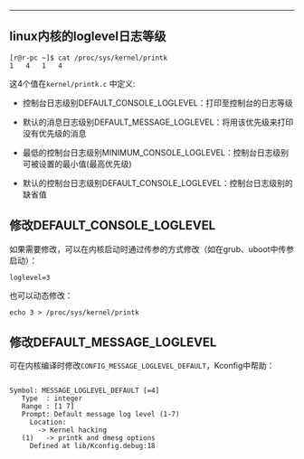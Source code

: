 ---



## linux内核的loglevel日志等级

```
[r@r-pc ~]$ cat /proc/sys/kernel/printk
1	4	1	4
```

这4个值在`kernel/printk.c` 中定义:

* 控制台日志级别DEFAULT_CONSOLE_LOGLEVEL：打印至控制台的日志等级

* 默认的消息日志级别DEFAULT_MESSAGE_LOGLEVEL：将用该优先级来打印没有优先级的消息

* 最低的控制台日志级别MINIMUM_CONSOLE_LOGLEVEL：控制台日志级别可被设置的最小值(最高优先级)

* 默认的控制台日志级别DEFAULT_CONSOLE_LOGLEVEL：控制台日志级别的缺省值



## 修改DEFAULT_CONSOLE_LOGLEVEL

如果需要修改，可以在内核启动时通过传参的方式修改（如在grub、uboot中传参启动）：

```
loglevel=3
```

也可以动态修改：

```
echo 3 > /proc/sys/kernel/printk
```

## 修改DEFAULT_MESSAGE_LOGLEVEL

可在内核编译时修改`CONFIG_MESSAGE_LOGLEVEL_DEFAULT`，Kconfig中帮助：

```

Symbol: MESSAGE_LOGLEVEL_DEFAULT [=4]
   Type  : integer
   Range : [1 7]
   Prompt: Default message log level (1-7)
     Location:
       -> Kernel hacking
   (1)   -> printk and dmesg options
     Defined at lib/Kconfig.debug:18

```

